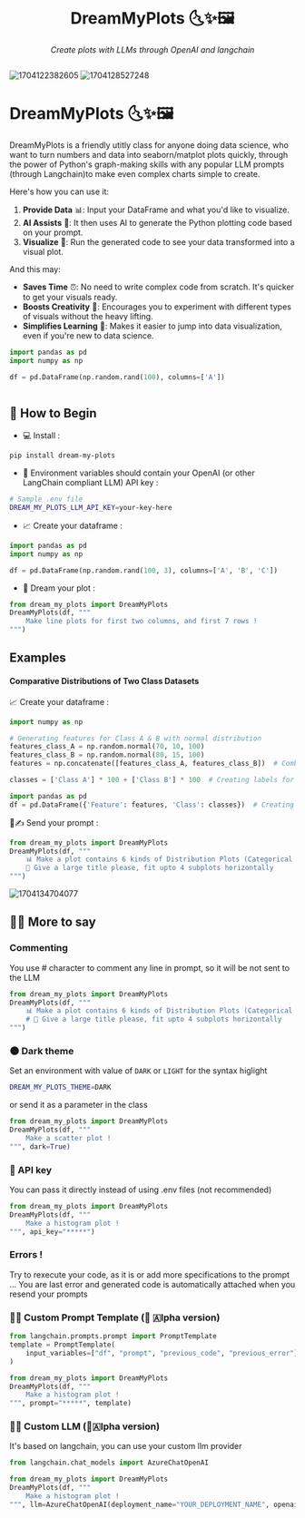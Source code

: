 <h1 align="center">
	DreamMyPlots 🌜✨🖼️
</h1>
<p align="center">
  <em>Create plots with LLMs through OpenAI and langchain</em>
</p>
<p align="center">
  <img alt="" src="https://badge.fury.io/py/plotai.svg"/>
</p>

![1704122382605](images/README/relaxed-programmer.png)
![1704128527248](images/README/relaxed-programmer2.jpeg)

# DreamMyPlots 🌜✨🖼️

DreamMyPlots is a friendly utitly class for anyone doing data science, who want to turn numbers and data into seaborn/matplot plots quickly, through the power of Python's graph-making skills with any popular LLM prompts (through Langchain)to make even complex charts simple to create.

Here's how you can use it:

1. **Provide Data** 📊: Input your DataFrame and what you'd like to visualize.
2. **AI Assists** 🤖: It then uses AI to generate the Python plotting code based on your prompt.
3. **Visualize** 🌟: Run the generated code to see your data transformed into a visual plot.

And this may:

* **Saves Time** ⏰: No need to write complex code from scratch. It's quicker to get your visuals ready.
* **Boosts Creativity** 🎨: Encourages you to experiment with different types of visuals without the heavy lifting.
* **Simplifies Learning** 📘: Makes it easier to jump into data visualization, even if you're new to data science.

```python
import pandas as pd
import numpy as np

df = pd.DataFrame(np.random.rand(100), columns=['A'])
```

```python

```

## **🌱 How to Begin**

* 💻 Install :

```bash
pip install dream-my-plots
```

* 🔑 Environment variables should contain your OpenAI (or other LangChain compliant LLM) API key :

```bash
# Sample .env file
DREAM_MY_PLOTS_LLM_API_KEY=your-key-here
```

* 📈 Create your dataframe :

```python
import pandas as pd
import numpy as np

df = pd.DataFrame(np.random.rand(100, 3), columns=['A', 'B', 'C'])
```

* 🎨 Dream your plot :

```python
from dream_my_plots import DreamMyPlots
DreamMyPlots(df, """
    Make line plots for first two columns, and first 7 rows !
""")
```

## Examples

#### Comparative Distributions of Two Class Datasets

📈 Create your dataframe :

```python
import numpy as np

# Generating features for Class A & B with normal distribution
features_class_A = np.random.normal(70, 10, 100)
features_class_B = np.random.normal(80, 15, 100)
features = np.concatenate([features_class_A, features_class_B])  # Combining Class A and B features

classes = ['Class A'] * 100 + ['Class B'] * 100  # Creating labels for the classes

import pandas as pd
df = pd.DataFrame({'Feature': features, 'Class': classes})  # Creating DataFrame with features and class labels
```

🌟✍️ Send your prompt :

```python
from dream_my_plots import DreamMyPlots
DreamMyPlots(df, """
    📊 Make a plot contains 6 kinds of Distribution Plots (Categorical and Continuous Distribution plots)
    🎨 Give a large title please, fit upto 4 subplots horizontally
""")
```

![1704134704077](images/README/two-class-datasets.gif)

## 💬✨ More to say

### Commenting

You use # character to comment any line in prompt, so it will be not sent to the LLM

```python
from dream_my_plots import DreamMyPlots
DreamMyPlots(df, """
    📊 Make a plot contains 6 kinds of Distribution Plots (Categorical and Continuous Distribution plots)
    # 🎨 Give a large title please, fit upto 4 subplots horizontally
""")
```

### 🌑 Dark theme

Set an environment with value of `DARK` or `LIGHT` for the syntax higlight

```bash
DREAM_MY_PLOTS_THEME=DARK
```

or send it as a parameter in the class

```python
from dream_my_plots import DreamMyPlots
DreamMyPlots(df, """
    Make a scatter plot !
""", dark=True)
```

### 🔑 API key

You can pass it directly instead of using .env files (not recommended)

```python
from dream_my_plots import DreamMyPlots
DreamMyPlots(df, """
    Make a histogram plot !
""", api_key="*****")
```

### Errors !

Try to rexecute your code, as it is or add more specifications to the prompt ... You are last error and generated code is automatically attached when you resend your prompts

### 📝🔧 Custom Prompt Template (🌱 🇦lpha version)

```python
from langchain.prompts.prompt import PromptTemplate
template = PromptTemplate(
    input_variables=["df", "prompt", "previous_code", "previous_error"], template="your custom template content"
)

from dream_my_plots import DreamMyPlots
DreamMyPlots(df, """
    Make a histogram plot !
""", prompt="*****", template)
```

### 💬🔧 Custom LLM (🌱🇦lpha version)

It's based on langchain, you can use your custom llm provider

```python
from langchain.chat_models import AzureChatOpenAI

from dream_my_plots import DreamMyPlots
DreamMyPlots(df, """
    Make a histogram plot !
""", llm=AzureChatOpenAI(deployment_name="YOUR_DEPLOYMENT_NAME", openai_api_version="2023-05-15", openai_api_key=openai_api_key, ...))
```

